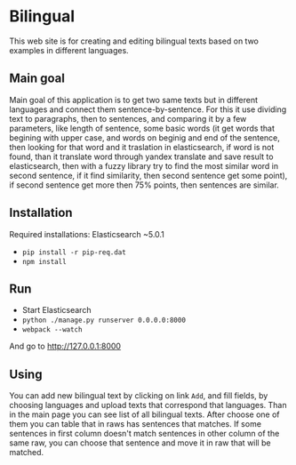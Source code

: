 # Bilingual
This web site is for creating and editing bilingual texts based on two examples in different languages.
## Main goal 

Main goal of this application is to get two same texts but in different languages and connect them sentence-by-sentence. For this it use dividing text to paragraphs, then to sentences, and comparing it by a few parameters, like length of sentence, some basic words (it get words that begining with upper case, and words on beginig and end of the sentence, then looking for that word and it traslation in elasticsearch, if word is not found, than it translate word through yandex translate and save result to elasticsearch, then with a fuzzy library try to find the most similar word in second sentence, if it find similarity, then second sentence get some point), if second sentence get more then 75% points, then sentences are similar.
## Installation
Required installations:
Elasticsearch ~5.0.1


* `pip install -r pip-req.dat`
* `npm install`

## Run
* Start Elasticsearch
* `python ./manage.py runserver 0.0.0.0:8000`
* `webpack --watch`

And go to http://127.0.0.1:8000

## Using

You can add new bilingual text by clicking on link `Add`, and fill fields, by choosing languages and upload texts that correspond that languages. Than in the main page you can see list of all bilingual texts. After choose one of them you can table that in raws has sentences that matches. If some sentences in first column doesn't match sentences in other column of the same raw, you can choose that sentence and move it in raw that will be matched.
